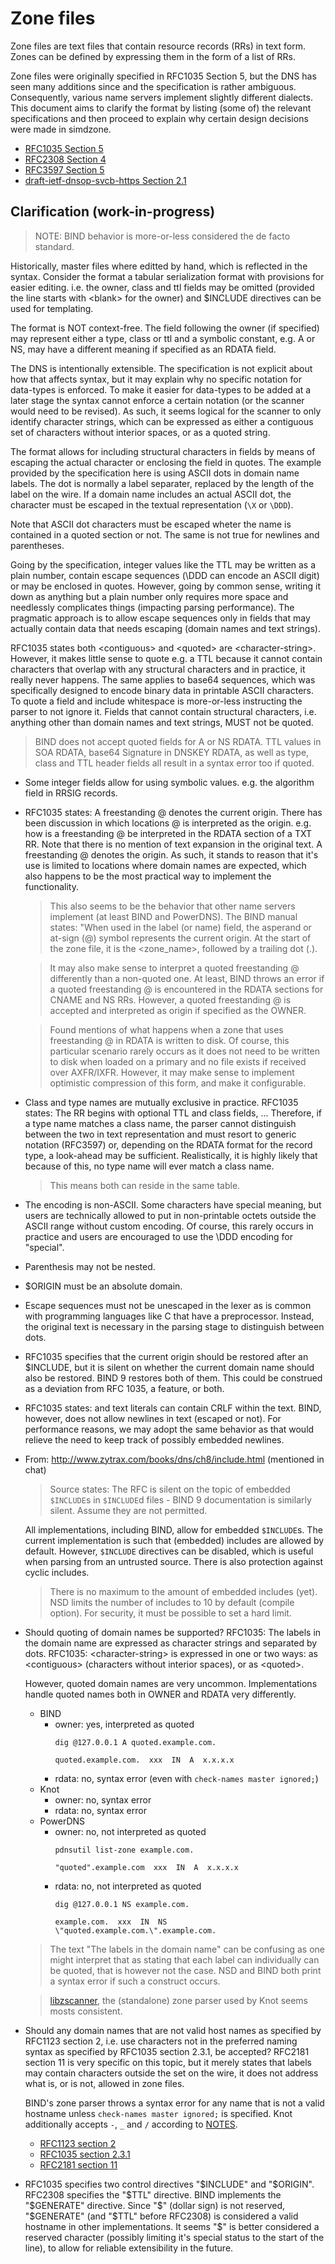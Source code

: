 # Zone files

Zone files are text files that contain resource records (RRs) in text form.
Zones can be defined by expressing them in the form of a list of RRs.

Zone files were originally specified in RFC1035 Section 5, but the DNS
has seen many additions since and the specification is rather ambiguous.
Consequently, various name servers implement slightly different dialects. This
document aims to clarify the format by listing (some of) the relevant
specifications and then proceed to explain why certain design decisions were
made in simdzone.

* [RFC1035 Section 5](https://datatracker.ietf.org/doc/html/rfc1035#section-5)
* [RFC2308 Section 4](https://datatracker.ietf.org/doc/html/rfc2308#section-4)
* [RFC3597 Section 5](https://datatracker.ietf.org/doc/html/rfc3597#section-5)
* [draft-ietf-dnsop-svcb-https Section 2.1](https://www.ietf.org/archive/id/draft-ietf-dnsop-svcb-https-12.html#name-zone-file-presentation-form)


## Clarification (work-in-progress)

> NOTE: BIND behavior is more-or-less considered the de facto standard.

Historically, master files where editted by hand, which is reflected in the
syntax. Consider the format a tabular serialization format with provisions
for easier editing. i.e. the owner, class and ttl fields may be omitted
(provided the line starts with \<blank\> for the owner) and $INCLUDE directives
can be used for templating.

The format is NOT context-free. The field following the owner (if specified)
may represent either a type, class or ttl and a symbolic constant, e.g. A
or NS, may have a different meaning if specified as an RDATA field.

The DNS is intentionally extensible. The specification is not explicit about
how that affects syntax, but it may explain why no specific notation for
data-types is enforced. To make it easier for data-types to be added at a later
stage the syntax cannot enforce a certain notation (or the scanner would need
to be revised). As such, it seems logical for the scanner to only identify
character strings, which can be expressed as either a contiguous set of
characters without interior spaces, or as a quoted string.

The format allows for including structural characters in fields by means of
escaping the actual character or enclosing the field in quotes. The example
provided by the specification here is using ASCII dots in domain name labels.
The dot is normally a label separater, replaced by the length of the label
on the wire. If a domain name includes an actual ASCII dot, the character
must be escaped in the textual representation (`\X` or `\DDD`).

Note that ASCII dot characters must be escaped wheter the name is contained
in a quoted section or not. The same is not true for newlines and parentheses.

Going by the specification, integer values like the TTL may be written as
a plain number, contain escape sequences (\DDD can encode an ASCII digit) or
may be enclosed in quotes. However, going by common sense, writing it down as
anything but a plain number only requires more space and needlessly
complicates things (impacting parsing performance). The pragmatic approach is
to allow escape sequences only in fields that may actually contain data that
needs escaping (domain names and text strings).

RFC1035 states both \<contiguous\> and \<quoted\> are \<character-string\>.
However, it makes little sense to quote e.g. a TTL because it cannot contain
characters that overlap with any structural characters and in practice, it
really never happens. The same applies to base64 sequences, which was
specifically designed to encode binary data in printable ASCII characters. To
quote a field and include whitespace is more-or-less instructing the parser
to not ignore it. Fields that cannot contain structural characters, i.e.
anything other than domain names and text strings, MUST not be quoted.

> BIND does not accept quoted fields for A or NS RDATA. TTL values in SOA
> RDATA, base64 Signature in DNSKEY RDATA, as well as type, class and TTL
> header fields all result in a syntax error too if quoted.


* Some integer fields allow for using symbolic values. e.g. the algorithm
  field in RRSIG records.

* RFC1035 states: A freestanding @ denotes the current origin.
  There has been discussion in which locations @ is interpreted as the origin.
  e.g. how is a freestanding @ be interpreted in the RDATA section of a TXT RR.
  Note that there is no mention of text expansion in the original text. A
  freestanding @ denotes the origin. As such, it stands to reason that it's
  use is limited to locations where domain names are expected, which also
  happens to be the most practical way to implement the functionality.

  > This also seems to be the behavior that other name servers implement (at
  > least BIND and PowerDNS). The BIND manual states: "When used in the label
  > (or name) field, the asperand or at-sign (@) symbol represents the current
  > origin. At the start of the zone file, it is the \<zone\_name\>, followed
  > by a trailing dot (.).

  > It may also make sense to interpret a quoted freestanding @ differently
  > than a non-quoted one. At least, BIND throws an error if a quoted
  > freestanding @ is encountered in the RDATA sections for CNAME and NS RRs.
  > However, a quoted freestanding @ is accepted and interpreted as origin
  > if specified as the OWNER.

  > Found mentions of what happens when a zone that uses freestanding @ in
  > RDATA is written to disk. Of course, this particular scenario rarely occurs
  > as it does not need to be written to disk when loaded on a primary and no
  > file exists if received over AXFR/IXFR. However, it may make sense to
  > implement optimistic compression of this form, and make it configurable.

* Class and type names are mutually exclusive in practice.
  RFC1035 states: The RR begins with optional TTL and class fields, ...
  Therefore, if a type name matches a class name, the parser cannot distinguish
  between the two in text representation and must resort to generic notation
  (RFC3597) or, depending on the RDATA format for the record type, a
  look-ahead may be sufficient. Realistically, it is highly likely that because
  of this, no type name will ever match a class name.

  > This means both can reside in the same table.

* The encoding is non-ASCII. Some characters have special meaning, but users
  are technically allowed to put in non-printable octets outside the ASCII
  range without custom encoding.
  Of course, this rarely occurs in practice and users are encouraged to use
  the \DDD encoding for "special".

* Parenthesis may not be nested.

* $ORIGIN must be an absolute domain.

* Escape sequences must not be unescaped in the lexer as is common with
  programming languages like C that have a preprocessor. Instead, the
  original text is necessary in the parsing stage to distinguish between dots.

* RFC1035 specifies that the current origin should be restored after an
  $INCLUDE, but it is silent on whether the current domain name should also be
  restored. BIND 9 restores both of them. This could be construed as a
  deviation from RFC 1035, a feature, or both.

* RFC1035 states: and text literals can contain CRLF within the text.
  BIND, however, does not allow newlines in text (escaped or not). For
  performance reasons, we may adopt the same behavior as that would relieve
  the need to keep track of possibly embedded newlines.

* From: http://www.zytrax.com/books/dns/ch8/include.html (mentioned in chat)
  > Source states: The RFC is silent on the topic of embedded `$INCLUDE`s in
  > `$INCLUDE`d files - BIND 9 documentation is similarly silent. Assume they
  > are not permitted.

  All implementations, including BIND, allow for embedded `$INCLUDE`s.
  The current implementation is such that (embedded) includes are allowed by
  default. However, `$INCLUDE` directives can be disabled, which is useful
  when parsing from an untrusted source. There is also protection against
  cyclic includes.

  > There is no maximum to the amount of embedded includes (yet). NSD limits
  > the number of includes to 10 by default (compile option). For security, it
  > must be possible to set a hard limit.

* Should quoting of domain names be supported?
  RFC1035: The labels in the domain name are expressed as character strings
  and separated by dots.
  RFC1035: \<character-string\> is expressed in one or two ways:
  as \<contiguous\> (characters without interior spaces), or as \<quoted\>.

  However, quoted domain names are very uncommon. Implementations handle
  quoted names both in OWNER and RDATA very differently.

  * BIND
    * owner: yes, interpreted as quoted
      ```
      dig @127.0.0.1 A quoted.example.com.
      ```
      ```
      quoted.example.com.  xxx  IN  A  x.x.x.x
      ```
    * rdata: no, syntax error (even with `check-names master ignored;`)
  * Knot
    * owner: no, syntax error
    * rdata: no, syntax error
  * PowerDNS
    * owner: no, not interpreted as quoted
      ```
      pdnsutil list-zone example.com.
      ```
      ```
      "quoted".example.com  xxx  IN  A  x.x.x.x
      ```
    * rdata: no, not interpreted as quoted
      ```
      dig @127.0.0.1 NS example.com.
      ```
      ```
      example.com.  xxx  IN  NS  \"quoted.example.com.\".example.com.
      ```

  > The text "The labels in the domain name" can be confusing as one might
  > interpret that as stating that each label can individually can be quoted,
  > that is however not the case. NSD and BIND both print a syntax error if
  > such a construct occurs.

  > [libzscanner](https://github.com/CZ-NIC/knot/tree/master/src/libzscanner),
  > the (standalone) zone parser used by Knot seems mosts consistent.

* Should any domain names that are not valid host names as specified by
  RFC1123 section 2, i.e. use characters not in the preferred naming syntax
  as specified by RFC1035 section 2.3.1, be accepted? RFC2181 section 11 is
  very specific on this topic, but it merely states that labels may contain
  characters outside the set on the wire, it does not address what is, or is
  not, allowed in zone files.

  BIND's zone parser throws a syntax error for any name that is not a valid
  hostname unless `check-names master ignored;` is specified. Knot
  additionally accepts `-`, `_` and `/` according to
  [NOTES](https://github.com/CZ-NIC/knot/blob/master/src/libzscanner/NOTES).

  * [RFC1123 section 2](https://datatracker.ietf.org/doc/html/rfc1123#section-2)
  * [RFC1035 section 2.3.1](https://datatracker.ietf.org/doc/html/rfc1035#section-2.3.1)
  * [RFC2181 section 11](https://datatracker.ietf.org/doc/html/rfc2181#section-11)

* RFC1035 specifies two control directives "$INCLUDE" and "$ORIGIN". RFC2308
  specifies the "$TTL" directive. BIND implements the "$GENERATE" directive.
  Since "$" (dollar sign) is not reserved, "$GENERATE" (and "$TTL" before
  RFC2308) is considered a valid hostname in other implementations. It seems
  "$" is better considered a reserved character (possibly limiting it's
  special status to the start of the line), to allow for reliable
  extensibility in the future.
